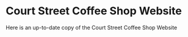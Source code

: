 # Court Street Coffee Shop Website
Here is an up-to-date copy of the Court Street Coffee Shop Website

